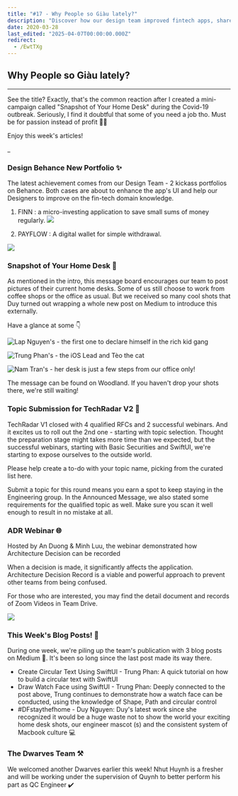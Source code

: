 ```yaml
---
title: "#17 - Why People so Giàu lately?"
description: "Discover how our design team improved fintech apps, shared home desk snapshots, hosted an ADR webinar, and published SwiftUI tutorials in this week's tech update."
date: 2020-03-28
last_edited: "2025-04-07T00:00:00.000Z"
redirect:
  - /EwtTXg
---
```


## Why People so Giàu lately?

---

See the title? Exactly, that's the common reaction after I created a mini-campaign called "Snapshot of Your Home Desk" during the Covid-19 outbreak. Seriously, I find it doubtful that some of you need a job tho. Must be for passion instead of profit 🤷‍♂️

Enjoy this week's articles!

\_

### Design Behance New Portfolio ✨

The latest achievement comes from our Design Team - 2 kickass portfolios on Behance. Both cases are about to enhance the app's UI and help our Designers to improve on the fin-tech domain knowledge.

1. FINN : a micro-investing application to save small sums of money regularly.
   ![](assets/notion-image-1744007191551-2phdm.webp)

2. PAYFLOW : A digital wallet for simple withdrawal.

![](assets/notion-image-1744007192104-xp131.webp)

### Snapshot of Your Home Desk 📸

As mentioned in the intro, this message board encourages our team to post pictures of their current home desks. Some of us still choose to work from coffee shops or the office as usual. But we received so many cool shots that Duy turned out wrapping a whole new post on Medium to introduce this externally.

Have a glance at some 👇

![Lap Nguyen's - the first one to declare himself in the rich kid gang](assets/notion-image-1744007192308-h695t.webp)

![Trung Phan's - the iOS Lead and Tèo the cat](assets/notion-image-1744007192965-ks5v7.webp)

![Nam Tran's - her desk is just a few steps from our office only!](assets/notion-image-1744007193285-q36ww.webp)

The message can be found on Woodland. If you haven't drop your shots there, we're still waiting!

### Topic Submission for TechRadar V2 📍

TechRadar V1 closed with 4 qualified RFCs and 2 successful webinars. And it excites us to roll out the 2nd one - starting with topic selection. Thought the preparation stage might takes more time than we expected, but the successful webinars, starting with Basic Securities and SwiftUI, we're starting to expose ourselves to the outside world.

Please help create a to-do with your topic name, picking from the curated list here.

Submit a topic for this round means you earn a spot to keep staying in the Engineering group. In the Announced Message, we also stated some requirements for the qualified topic as well. Make sure you scan it well enough to result in no mistake at all.

### ADR Webinar 🌐

Hosted by An Duong & Minh Luu, the webinar demonstrated how Architecture Decision can be recorded

When a decision is made, it significantly affects the application. Architecture Decision Record is a viable and powerful approach to prevent other teams from being confused.

For those who are interested, you may find the detail document and records of Zoom Videos in Team Drive.

![](assets/notion-image-1744007193809-55k7u.webp)

### This Week's Blog Posts! 📇

During one week, we're piling up the team's publication with 3 blog posts on Medium :clap:. It's been so long since the last post made its way there.

- Create Circular Text Using SwiftUI - Trung Phan: A quick tutorial on how to build a circular text with SwiftUI
- Draw Watch Face using SwiftUI - Trung Phan: Deeply connected to the post above, Trung continues to demonstrate how a watch face can be conducted, using the knowledge of Shape, Path and circular control
- #DFstaythefhome - Duy Nguyen: Duy's latest work since she recognized it would be a huge waste not to show the world your exciting home desk shots, our engineer mascot (s) and the consistent system of Macbook culture 💻

### The Dwarves Team ⚒

We welcomed another Dwarves earlier this week! Nhut Huynh is a fresher and will be working under the supervision of Quynh to better perform his part as QC Engineer ✔️
